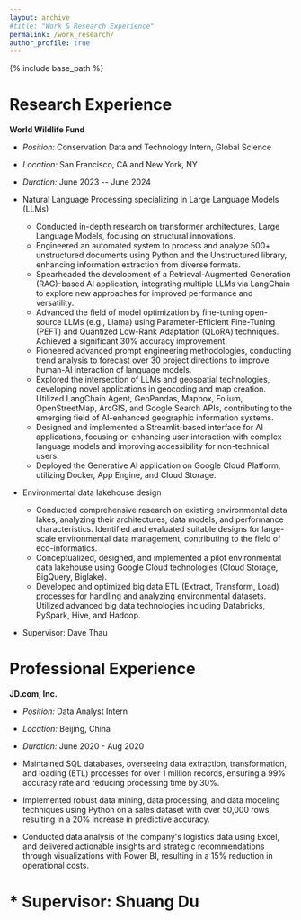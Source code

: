```yaml
---
layout: archive
#title: "Work & Research Experience"
permalink: /work_research/
author_profile: true
---
```


{% include base_path %}

Research Experience
======
**World Wildlife Fund**
- *Position:* Conservation Data and Technology Intern, Global Science
- *Location:* San Francisco, CA and New York, NY
- *Duration:* June 2023 -- June 2024

- Natural Language Processing specializing in Large Language Models (LLMs)
  - Conducted in-depth research on transformer architectures, Large Language Models, focusing on structural innovations.
  - Engineered an automated system to process and analyze 500+ unstructured documents using Python and the Unstructured library, enhancing information extraction from diverse formats.
  - Spearheaded the development of a Retrieval-Augmented Generation (RAG)-based AI application, integrating multiple LLMs via LangChain to explore new approaches for improved performance and versatility.
  - Advanced the field of model optimization by fine-tuning open-source LLMs (e.g., Llama) using Parameter-Efficient Fine-Tuning (PEFT) and Quantized Low-Rank Adaptation (QLoRA) techniques. Achieved a significant 30% accuracy improvement.
  - Pioneered advanced prompt engineering methodologies, conducting trend analysis to forecast over 30 project directions to improve human-AI interaction of language models.
  - Explored the intersection of LLMs and geospatial technologies, developing novel applications in geocoding and map creation. Utilized LangChain Agent, GeoPandas, Mapbox, Folium, OpenStreetMap, ArcGIS, and Google Search APIs, contributing to the emerging field of AI-enhanced geographic information systems.
  - Designed and implemented a Streamlit-based interface for AI applications, focusing on enhancing user interaction with complex language models and improving accessibility for non-technical users.
  - Deployed the Generative AI application on Google Cloud Platform, utilizing Docker, App Engine, and Cloud Storage.

- Environmental data lakehouse design
  - Conducted comprehensive research on existing environmental data lakes, analyzing their architectures, data models, and performance characteristics. Identified and evaluated suitable designs for large-scale environmental data management, contributing to the field of eco-informatics.
  - Conceptualized, designed, and implemented a pilot environmental data lakehouse using Google Cloud technologies (Cloud Storage, BigQuery, Biglake).
  - Developed and optimized big data ETL (Extract, Transform, Load) processes for handling and analyzing environmental datasets. Utilized advanced big data technologies including Databricks, PySpark, Hive, and Hadoop.

 * Supervisor: Dave Thau

Professional Experience
======
**JD.com, Inc.**
- *Position:* Data Analyst Intern
- *Location:* Beijing, China
- *Duration:* June 2020 - Aug 2020

- Maintained SQL databases, overseeing data extraction, transformation, and loading (ETL) processes for over 1 million records, ensuring a 99% accuracy rate and reducing processing time by 30%.
- Implemented robust data mining, data processing, and data modeling techniques using Python on a sales dataset with over 50,000 rows, resulting in a 20% increase in predictive accuracy.
- Conducted data analysis of the company's logistics data using Excel, and delivered actionable insights and strategic recommendations through visualizations with Power BI, resulting in a 15% reduction in operational costs.

# * Supervisor: Shuang Du